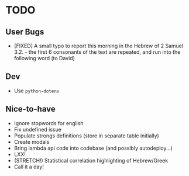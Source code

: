 # TODO
## User Bugs
* [FIXED] A small typo to report this morning in the Hebrew of 2 Samuel 3.2. - the first 6 consonants of the text are repeated, and run into the following word (to David)

## Dev
* Use `python-dotenv`

## Nice-to-have
* Ignore stopwords for english
* Fix undefined issue
* Populate strongs definitions (store in separate table initially)
* Create modals
* Bring lambda api code into codebase (and possibly autodeploy...)
* LXX!
* (STRETCH!) Statistical correlation highlighting of Hebrew/Greek
* Call it a day!